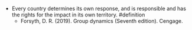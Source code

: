 - Every country determines its own response, and is responsible and has the rights for the impact in its own territory. #definition
	- Forsyth, D. R. (2019). Group dynamics (Seventh edition). Cengage.